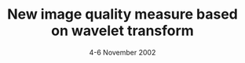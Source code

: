 ---
title: "New image quality measure based on wavelet transform"
collection: publications
permalink: /publication/2002-11-paper-IQM
excerpt: 'This paper is about an image quality measure based on wavelet transform.'
date: 4-6 November 2002
venue: 'Conference Paper'
paperurl: 'http://minhvle.github.io/files/IQM2002.pdf'
citation: 'M. V. Le, P. D. Le, B. Srinivasan (2002). "New image quality measure based on wavelet transform", <i>Proceedings of the IASTED International Conference on Applied Modelling and Simulation, Boston, MA, USA, 4-6 November 2002</i>.'
---